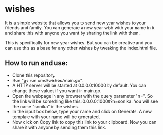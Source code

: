 # wishes
It is a simple website that allows you to send new year wishes to your friends and family.
You can generate a new year wish with your name in it and share this with anyone you want by sharing the link with them.

This is specifically for new year wishes. But you can be creative and you can use this as a base for any other wishes by tweaking the index.html file.

## How to run and use:
- Clone this repository.
- Run "go run cmd/wishes/main.go".
- A HTTP server will be started at 0.0.0.0:10000 by default. You can change these values if you want in main.go.
- Open the webpage in any browser with the query parameter "n=<name>". So the link will be something like this: 0.0.0.0:10000?n=sonika. You will see the name "sonika" in the wishes.
- In the input box below, type your name and click on Generate. A new template with your name will be generated.
- Now click on Copy link to copy this link to your clipboard. Now you can share it with anyone by sending them this link.
